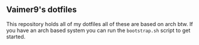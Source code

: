 ## Vaimer9's dotfiles
This repository holds all of my dotfiles all of these are based on arch btw. If you have an arch based system you can run the `bootstrap.sh` script to get started.
